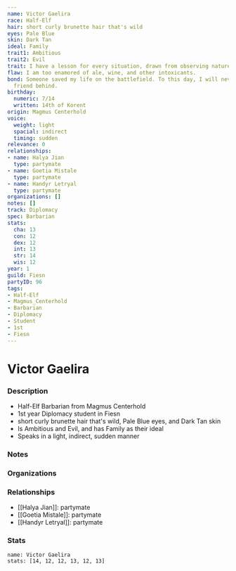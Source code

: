 ```yaml
---
name: Victor Gaelira
race: Half-Elf
hair: short curly brunette hair that's wild
eyes: Pale Blue
skin: Dark Tan
ideal: Family
trait1: Ambitious
trait2: Evil
trait: I have a lesson for every situation, drawn from observing nature.
flaw: I am too enamored of ale, wine, and other intoxicants.
bond: Someone saved my life on the battlefield. To this day, I will never leave a
  friend behind.
birthday:
  numeric: 7/14
  written: 14th of Korent
origin: Magmus Centerhold
voice:
  weight: light
  spacial: indirect
  timing: sudden
relevance: 0
relationships:
- name: Halya Jian
  type: partymate
- name: Goetia Mistale
  type: partymate
- name: Handyr Letryal
  type: partymate
organizations: []
notes: []
track: Diplomacy
spec: Barbarian
stats:
  cha: 13
  con: 12
  dex: 12
  int: 13
  str: 14
  wis: 12
year: 1
guild: Fiesn
partyID: 96
tags:
- Half-Elf
- Magmus_Centerhold
- Barbarian
- Diplomacy
- Student
- 1st
- Fiesn
---
```

# Victor Gaelira
### Description
- Half-Elf Barbarian from Magmus Centerhold
- 1st year Diplomacy student in Fiesn
- short curly brunette hair that's wild, Pale Blue eyes, and Dark Tan skin
- Is Ambitious and Evil, and has Family as their ideal
- Speaks in a light, indirect, sudden manner

### Notes

### Organizations

### Relationships
- [[Halya Jian]]: partymate
- [[Goetia Mistale]]: partymate
- [[Handyr Letryal]]: partymate

### Stats
```statblock
name: Victor Gaelira
stats: [14, 12, 12, 13, 12, 13]
```